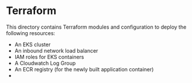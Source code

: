# Terraform

This directory contains Terraform modules and configuration to deploy the following resources:

- An EKS cluster
- An inbound network load balancer
- IAM roles for EKS containers
- A Cloudwatch Log Group
- An ECR registry (for the newly built application container)
-
